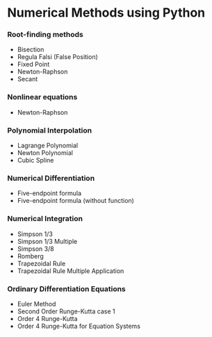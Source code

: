# Numerical Methods using Python

### Root-finding methods
- Bisection
- Regula Falsi (False Position)
- Fixed Point
- Newton-Raphson
- Secant

### Nonlinear equations
- Newton-Raphson

### Polynomial Interpolation
- Lagrange Polynomial
- Newton Polynomial
- Cubic Spline

### Numerical Differentiation
- Five-endpoint formula
- Five-endpoint formula (without function)

### Numerical Integration
- Simpson 1/3
- Simpson 1/3 Multiple
- Simpson 3/8
- Romberg
- Trapezoidal Rule
- Trapezoidal Rule Multiple Application

### Ordinary Differentiation Equations
- Euler Method
- Second Order Runge-Kutta case 1
- Order 4 Runge-Kutta
- Order 4 Runge-Kutta for Equation Systems
